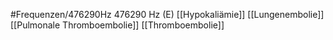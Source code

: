 #Frequenzen/476290Hz
476290 Hz (E)
[[Hypokaliämie]]
[[Lungenembolie]]
[[Pulmonale Thromboembolie]]
[[Thromboembolie]]